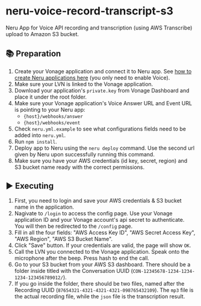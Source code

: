 # neru-voice-record-transcript-s3
Neru App for Voice API recording and transcription (using AWS Transcribe) upload to Amazon S3 bucket.

## 📚 Preparation
1. Create your Vonage application and connect it to Neru app. See [how to create Neru applications here](https://vonage-neru.herokuapp.com/neru/getting-started) (you only need to enable Voice).
2. Make sure your LVN is linked to the Vonage application.
3. Download your application's `private.key` from Vonage Dashboard and place it under the root folder.
4. Make sure your Vonage application's Voice Answer URL and Event URL is pointing to your Neru app:
    - `{host}/webhooks/answer`
    - `{host}/webhooks/event`
5. Check `neru.yml.example` to see what configurations fields need to be added into `neru.yml`.
6. Run `npm install`.
7. Deploy app to Neru using the `neru deploy` command. Use the second url given by Neru upon successfully running this command.
8. Make sure you have your AWS credentials (id key, secret, region) and S3 bucket name ready with the correct permissions.

## ▶️ Executing
1. First, you need to login and save your AWS credentials & S3 bucket name in the application.
2. Nagivate to `/login` to access the config page. Use your Vonage application ID and your Vonage account's api secret to authenticate. You will then be redirected to the `/config` page.
3. Fill in all the four fields: "AWS Access Key ID", "AWS Secret Access Key", "AWS Region", "AWS S3 Bucket Name".
4. Click "Save" button. If your credentials are valid, the page will show `OK`.
5. Call the LVN you connected to the Vonage application. Speak onto the microphone after the beep. Press hash to end the call.
6. Go to your S3 bucket from your AWS S3 dashboard. There should be a folder inside titled with the Conversation UUID (`CON-12345678-1234-1234-1234-123456789012/`).
7. If you go inside the folder, there should be two files, named after the Recording UUID (`87654321-4321-4321-4321-098765432109`). The `mp3` file is the actual recording file, while the `json` file is the transcription result.